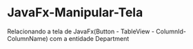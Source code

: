 # JavaFx-Manipular-Tela
Relacionando a tela de JavaFx(Button - TableView - ColumnId- ColumnName) com a entidade Department
